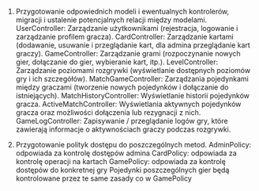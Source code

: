 1. Przygotowanie odpowiednich modeli i ewentualnych kontrolerów, migracji i ustalenie potencjalnych relacji między modelami.
UserController: Zarządzanie użytkownikami (rejestracja, logowanie i zarządzanie profilem gracza).
CardController: Zarządzanie kartami (dodawanie, usuwanie i przeglądanie kart, dla admina przeglądanie kart graczy).
GameController: Zarządzanie grami (rozpoczynanie nowych gier, dołączanie do gier, wybieranie kart, itp.).
LevelController: Zarządzanie poziomami rozgrywki (wyświetlanie dostępnych poziomów gry i ich szczegółów).
MatchGameController: Zarządzania pojedynkami między graczami (tworzenie nowych pojedynków i dołączanie do istniejących).
MatchHistoryController: Wyświetlanie historii pojedynków gracza.
ActiveMatchController: Wyświetlania aktywnych pojedynków gracza oraz możliwości dołączenia lub rezygnacji z nich.
GameLogController: Zapisywanie / przeglądanie logów gry, które zawierają informacje o aktywnościach graczy podczas rozgrywki.

2. Przygotowanie polityk dostępu do poszczególnych metod.
AdminPolicy: odpowiada za kontrolę dostępów admina 
CardPolicy: odpowiada za kontrolę operacji na kartach
GamePolicy: odpowiada za kontrolę dostępów do konkretnej gry
Pojedynki poszczególnych gier będą kontrolowane przez te same zasady co w GamePolicy
